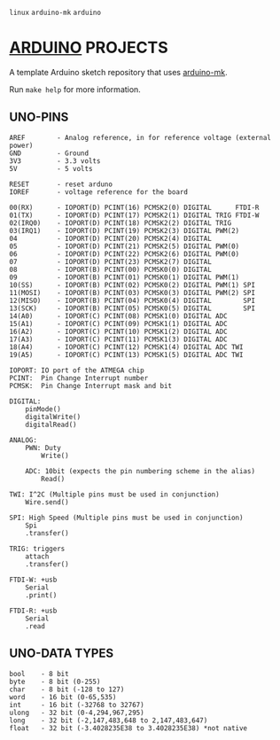 `linux` `arduino-mk` `arduino`

[ARDUINO](https://www.arduino.cc/) PROJECTS
================================================================
A template Arduino sketch repository that uses [arduino-mk](https://github.com/sudar/Arduino-Makefile).

Run `make help` for more information.

UNO-PINS
----------------------------------------------------------------
```
AREF        - Analog reference, in for reference voltage (external power)
GND         - Ground
3V3         - 3.3 volts
5V          - 5 volts

RESET       - reset arduno
IOREF       - voltage reference for the board

00(RX)      - IOPORT(D) PCINT(16) PCMSK2(0) DIGITAL      FTDI-R
01(TX)      - IOPORT(D) PCINT(17) PCMSK2(1) DIGITAL TRIG FTDI-W
02(IRQ0)    - IOPORT(D) PCINT(18) PCMSK2(2) DIGITAL TRIG
03(IRQ1)    - IOPORT(D) PCINT(19) PCMSK2(3) DIGITAL PWM(2)
04          - IOPORT(D) PCINT(20) PCMSK2(4) DIGITAL
05          - IOPORT(D) PCINT(21) PCMSK2(5) DIGITAL PWM(0)
06          - IOPORT(D) PCINT(22) PCMSK2(6) DIGITAL PWM(0)
07          - IOPORT(D) PCINT(23) PCMSK2(7) DIGITAL
08          - IOPORT(B) PCINT(00) PCMSK0(0) DIGITAL
09          - IOPORT(B) PCINT(01) PCMSK0(1) DIGITAL PWM(1)
10(SS)      - IOPORT(B) PCINT(02) PCMSK0(2) DIGITAL PWM(1) SPI
11(MOSI)    - IOPORT(B) PCINT(03) PCMSK0(3) DIGITAL PWM(2) SPI
12(MISO)    - IOPORT(B) PCINT(04) PCMSK0(4) DIGITAL        SPI
13(SCK)     - IOPORT(B) PCINT(05) PCMSK0(5) DIGITAL        SPI
14(A0)      - IOPORT(C) PCINT(08) PCMSK1(0) DIGITAL ADC
15(A1)      - IOPORT(C) PCINT(09) PCMSK1(1) DIGITAL ADC
16(A2)      - IOPORT(C) PCINT(10) PCMSK1(2) DIGITAL ADC
17(A3)      - IOPORT(C) PCINT(11) PCMSK1(3) DIGITAL ADC
18(A4)      - IOPORT(C) PCINT(12) PCMSK1(4) DIGITAL ADC TWI
19(A5)      - IOPORT(C) PCINT(13) PCMSK1(5) DIGITAL ADC TWI

IOPORT: IO port of the ATMEGA chip
PCINT:  Pin Change Interrupt number
PCMSK:  Pin Change Interrupt mask and bit

DIGITAL:
    pinMode()
    digitalWrite()
    digitalRead()

ANALOG:
    PWN: Duty
        Write()

    ADC: 10bit (expects the pin numbering scheme in the alias)
        Read()

TWI: I^2C (Multiple pins must be used in conjunction)
    Wire.send()

SPI: High Speed (Multiple pins must be used in conjunction)
    Spi
    .transfer()

TRIG: triggers
    attach
    .transfer()

FTDI-W: +usb
    Serial
    .print()

FTDI-R: +usb
    Serial
    .read
```

UNO-DATA TYPES
----------------------------------------------------------------
```
bool    - 8 bit
byte    - 8 bit (0-255)
char    - 8 bit (-128 to 127)
word    - 16 bit (0-65,535)
int     - 16 bit (-32768 to 32767)
ulong   - 32 bit (0-4,294,967,295)
long    - 32 bit (-2,147,483,648 to 2,147,483,647)
float   - 32 bit (-3.4028235E38 to 3.4028235E38) *not native
```
